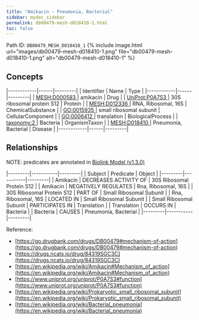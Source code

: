 ```yaml
---
title: "Amikacin - Pneumonia, Bacterial"
sidebar: mydoc_sidebar
permalink: db00479-mesh-d018410-1.html
toc: false 
---
```



Path ID: `DB00479_MESH_D018410_1`
{% include image.html url="images/db00479-mesh-d018410-1.png" file="db00479-mesh-d018410-1.png" alt="db00479-mesh-d018410-1" %}

## Concepts

|------------|------|---------|
| Identifier | Name | Type    |
|------------|------|---------|
| <a href="https://identifiers.org/MESH:D000583">MESH:D000583 </a> | amikacin | Drug |
| <a href="https://identifiers.org/UniProt:P0A7S3">UniProt:P0A7S3 </a> | 30S ribosomal protein S12 | Protein |
| <a href="https://identifiers.org/MESH:D012336">MESH:D012336 </a> | RNA, Ribosomal, 16S | ChemicalSubstance |
| <a href="https://identifiers.org/GO:0015935">GO:0015935 </a> | small ribosomal subunit | CellularComponent |
| <a href="https://identifiers.org/GO:0006412">GO:0006412 </a> | translation | BiologicalProcess |
| <a href="https://identifiers.org/taxonomy:2">taxonomy:2 </a> | Bacteria | OrganismTaxon |
| <a href="https://identifiers.org/MESH:D018410">MESH:D018410 </a> | Pneumonia, Bacterial | Disease |
|------------|------|---------|

## Relationships


NOTE: predicates are annotated in <a href="https://github.com/biolink/biolink-model/releases/tag/v1.3.0">Biolink Model (v1.3.0)</a>

|---------|-----------|---------|
| Subject | Predicate | Object  |
|---------|-----------|---------|
| Amikacin | DECREASES ACTIVITY OF | 30S Ribosomal Protein S12 |
| Amikacin | NEGATIVELY REGULATES | Rna, Ribosomal, 16S |
| 30S Ribosomal Protein S12 | PART OF | Small Ribosomal Subunit |
| Rna, Ribosomal, 16S | LOCATED IN | Small Ribosomal Subunit |
| Small Ribosomal Subunit | PARTICIPATES IN | Translation |
| Translation | OCCURS IN | Bacteria |
| Bacteria | CAUSES | Pneumonia, Bacterial |
|---------|-----------|---------|

Reference: 
  - [https://go.drugbank.com/drugs/DB00479#mechanism-of-action](https://go.drugbank.com/drugs/DB00479#mechanism-of-action)
  - [https://drugs.ncats.io/drug/84319SGC3C](https://drugs.ncats.io/drug/84319SGC3C)
  - [https://en.wikipedia.org/wiki/Amikacin#Mechanism_of_action](https://en.wikipedia.org/wiki/Amikacin#Mechanism_of_action)
  - [https://www.uniprot.org/uniprot/P0A7S3#function](https://www.uniprot.org/uniprot/P0A7S3#function)
  - [https://en.wikipedia.org/wiki/Prokaryotic_small_ribosomal_subunit](https://en.wikipedia.org/wiki/Prokaryotic_small_ribosomal_subunit)
  - [https://en.wikipedia.org/wiki/Bacterial_pneumonia](https://en.wikipedia.org/wiki/Bacterial_pneumonia)
